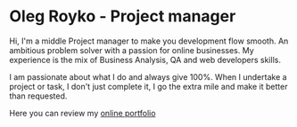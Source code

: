 # Oleg Royko - Project manager

Hi, I'm a middle  Project manager to make you development flow smooth. An ambitious problem solver with a passion for online businesses. My experience is the mix of Business Analysis, QA and web developers skills.

I am passionate about what I do and always give 100%. When I undertake a project or task, I don't just complete it, I go the extra mile and make it better than requested.

Here you can review my <a href="http://www.olroyko.pp.ua/">online portfolio</a>

